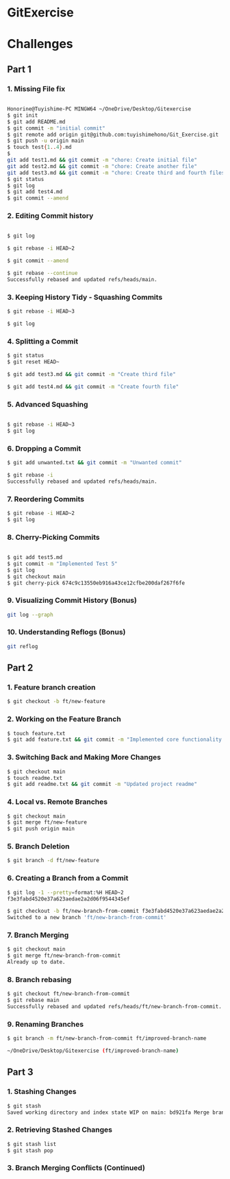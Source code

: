# GitExercise
# Challenges
## Part 1

### 1. Missing File fix
``` bash

Honorine@Tuyishime-PC MINGW64 ~/OneDrive/Desktop/Gitexercise
$ git init
$ git add README.md
$ git commit -m "initial commit"
$ git remote add origin git@github.com:tuyishimehono/Git_Exercise.git
$ git push -u origin main
$ touch test{1..4}.md
$                    
git add test1.md && git commit -m "chore: Create initial file"
git add test2.md && git commit -m "chore: Create another file"
git add test3.md && git commit -m "chore: Create third and fourth files"
$ git status
$ git log
$ git add test4.md
$ git commit --amend

```
### 2. Editing Commit history
```bash

$ git log

$ git rebase -i HEAD~2

$ git commit --amend

$ git rebase --continue
Successfully rebased and updated refs/heads/main.
```

### 3. Keeping History Tidy - Squashing Commits
```bash
$ git rebase -i HEAD~3

$ git log

```

### 4. Splitting a Commit
```bash
$ git status
$ git reset HEAD~

$ git add test3.md && git commit -m "Create third file"

$ git add test4.md && git commit -m "Create fourth file"

```
### 5. Advanced Squashing
```bash

$ git rebase -i HEAD~3
$ git log
```

### 6. Dropping a Commit
```bash
$ git add unwanted.txt && git commit -m "Unwanted commit"

$ git rebase -i
Successfully rebased and updated refs/heads/main.
```
### 7. Reordering Commits
``` bash
$ git rebase -i HEAD~2
$ git log
```

### 8. Cherry-Picking Commits
```bash

$ git add test5.md
$ git commit -m "Implemented Test 5"
$ git log
$ git checkout main
$ git cherry-pick 674c9c13550eb916a43ce12cfbe200daf267f6fe

```
### 9. Visualizing Commit History (Bonus)
```bash
git log --graph
```

### 10. Understanding Reflogs (Bonus)
```bash
git reflog
```

## Part 2

### 1. Feature branch creation
```bash
$ git checkout -b ft/new-feature
```
### 2. Working on the Feature Branch
```bash
$ touch feature.txt
$ git add feature.txt && git commit -m "Implemented core functionality for new feature"
```
### 3. Switching Back and Making More Changes
```bash
$ git checkout main
$ touch readme.txt
$ git add readme.txt && git commit -m "Updated project readme"
```
### 4. Local vs. Remote Branches
```bash
$ git checkout main
$ git merge ft/new-feature
$ git push origin main
```
### 5. Branch Deletion
```bash
$ git branch -d ft/new-feature
```

### 6. Creating a Branch from a Commit
```bash
$ git log -1 --pretty=format:%H HEAD~2
f3e3fabd4520e37a623aedae2a2d06f9544345ef

$ git checkout -b ft/new-branch-from-commit f3e3fabd4520e37a623aedae2a2d06f9544345ef
Switched to a new branch 'ft/new-branch-from-commit'

```
### 7. Branch Merging
```bash
$ git checkout main
$ git merge ft/new-branch-from-commit
Already up to date.
```

### 8. Branch rebasing
```bash
$ git checkout ft/new-branch-from-commit
$ git rebase main
Successfully rebased and updated refs/heads/ft/new-branch-from-commit.
```
### 9. Renaming Branches
```bash
$ git branch -m ft/new-branch-from-commit ft/improved-branch-name

~/OneDrive/Desktop/Gitexercise (ft/improved-branch-name)
```
## Part 3

### 1. Stashing Changes
```bash
$ git stash
Saved working directory and index state WIP on main: bd921fa Merge branch 'ft/new-feature'
```

### 2. Retrieving Stashed Changes
```bash
$ git stash list
$ git stash pop

```

### 3. Branch Merging Conflicts (Continued)
